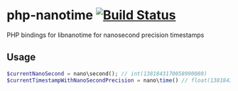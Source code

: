 php-nanotime [![Build Status](https://secure.travis-ci.org/lstrojny/php-nanotime.png)](http://travis-ci.org/lstrojny/php-nanotime)
============

PHP bindings for libnanotime for nanosecond precision timestamps


Usage
-----

```php
$currentNanoSecond = nano\second(); // int(1381843170058990080)
$currentTimestampWithNanoSecondPrecision = nano\time() // float(1381843170.059027910232543945312)
```
